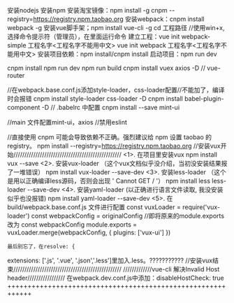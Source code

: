 安装nodejs
安装npm
安装淘宝镜像：npm install -g cnpm --registry=https://registry.npm.taobao.org
安装webpack：cnpm install webpack -g
安装vue脚手架；npm install vue-cli -g
cd 工程路径
//使用win+x,选择命令提示符（管理员），在里面运行命令
建立工程：vue init webpack-simple 工程名字<工程名字不能用中文> 
          vue init webpack 工程名字<工程名字不能用中文>
安装项目依赖：npm install/cnpm install
启动项目：npm run dev

cnpm install
npm run dev
npm run build
cnpm install  vuex axios -D // vue-router

//在webpack.base.conf.js添加style-loader，css-loader配置//不能加了，编译时会报错
cnpm install style-loader css-loader -D
cnpm install babel-plugin-component -D
// .babelrc 中配置
cnpm install --save mint-ui

//main 文件配置mint-ui，axios
//禁用eslint

//直接使用 cnpm 可能会导致依赖不正确。强烈建议给 npm 设置 taobao 的 registry。 
npm install --registry=https://registry.npm.taobao.org
//安装vux开始/////////////////////////////////////////////////
	<1>. 在项目里安装vux
	npm install vux --save
	<2>. 安装vux-loader （这个vux文档似乎没介绍，当初没安装结果报了一堆错误）
	npm install vux-loader --save-dev
	<3>. 安装less-loader  （这个是用以正确编译less源码，否则会出现 ' Cannot GET / '）
	npm install less less-loader --save-dev
	<4>. 安装yaml-loader  (以正确进行语言文件读取, 我没安装似乎也没报错)
	npm install yaml-loader --save-dev
	<5>. 在build/webpack.base.conf.js 文件进行配置
	const vuxLoader = require('vux-loader')
	const webpackConfig = originalConfig
	 //即将原来的module.exports 改为 const webpackConfig
	module.exports = vuxLoader.merge(webpackConfig, { plugins: ['vux-ui'] })
	
	最后别忘了，在resolve: {
  extensions: ['.js', '.vue', '.json','.less']里加入.less。???????????
//安装vux结束/////////////////////////////////////////////////
/////////////vue-cli 解决Invalid Host header/////////////////
在webpack.dev.conf.js中添加：disableHostCheck: true
++++++++++++++++++++++++++++++++++++++++++++++++++++++++++++
